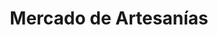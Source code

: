 ---
title: "Mercado de Artesanías"
url: /santiago-de-veraguas/mercado-de-artesanias/
shop: Basteln
---